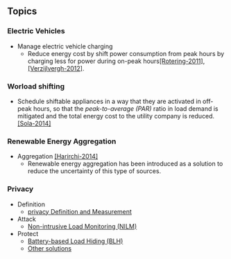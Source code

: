 ## Topics

### Electric Vehicles
- Manage electric vehicle charging
  - Reduce energy cost by shift power consumption from peak hours by charging less for power during on-peak hours[[Rotering-2011]](http://ieeexplore.ieee.org/xpls/abs_all.jsp?arnumber=5629391&tag=1), [[Verzijlvergh-2012]](http://ieeexplore.ieee.org/xpl/articleDetails.jsp?arnumber=6204213).

### Worload shifting
- Schedule shiftable appliances in a way that they are activated in off-peak hours, so that the *peak-to-average  (PAR)* ratio in load demand is mitigated and the total energy cost to the utility company is reduced. [[Sola-2014]](http://ieeexplore.ieee.org/xpl/articleDetails.jsp?arnumber=7007722)


### Renewable Energy Aggregation
- Aggregation [[Harirchi-2014]](http://ieeexplore.ieee.org/xpl/articleDetails.jsp?tp=&arnumber=7007714)
  - Renewable energy aggregation has been introduced as a solution to reduce the uncertainty of this type of sources.

### Privacy
- Definition
  - [privacy Definition and Measurement](./file/privacy.md)
- Attack
  - [Non-intrusive Load Monitoring (NILM)](./file/nilm.md)
- Protect
  - [Battery-based Load Hiding (BLH)](./file/blh.md)
  - [Other solutions](./file/others.md)
